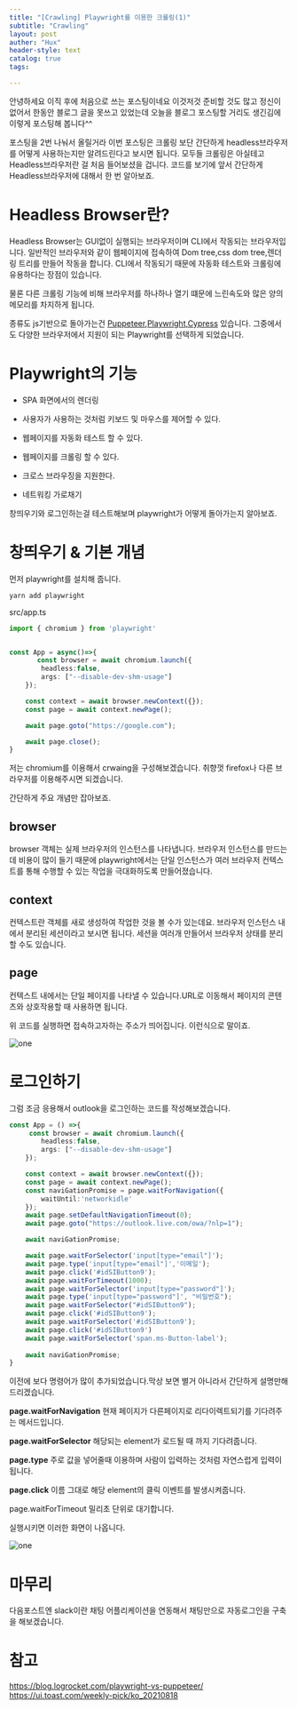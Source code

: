 ```yaml
---
title: "[Crawling] Playwright를 이용한 크롤링(1)"
subtitle: "Crawling"
layout: post
auther: "Hux"
header-style: text
catalog: true
tags:

---
```


안녕하세요 이직 후에 처음으로 쓰는 포스팅이네요
이것저것 준비할 것도 많고 정신이 없어서 한동안 블로그 글을 못쓰고 있었는데 오늘을 블로그 포스팅할 거리도 생긴김에 이렇게 포스팅해 봅니다^^

포스팅을 2번 나눠서 올릴거라 이번 포스팅은 크롤링 보단 간단하게 headless브라우저를 어떻게 사용하는지만 알려드린다고 보시면 됩니다. 모두들 크롤링은 아실테고 Headless브라우저란 걸 처음 들어보셨을 겁니다. 코드를 보기에 앞서 간단하게 Headless브라우저에 대해서 한 번 알아보죠.


Headless Browser란?
===
Headless Browser는 GUI없이 실행되는 브라우저이며 CLI에서 작동되는 브라우저입니다.
일반적인 브라우저와 같이 웹페이지에 접속하여 Dom tree,css dom tree,렌더링 트리를 만들어 작동을 합니다.
CLI에서 작동되기 때문에 자동화 테스트와 크롤링에 유용하다는 장점이 있습니다.

물론 다른 크롤링 기능에 비해 브라우저를 하나하나 열기 떄문에 느린속도와 많은 양의 메모리를 차지하게 됩니다.

종류도 js기반으로 돌아가는건 [Puppeteer](https://pptr.dev/),[Playwright](https://playwright.dev/),[Cypress](https://www.cypress.io/) 있습니다.
그중에서도 다양한 브라우저에서 지원이 되는 Playwright를 선택하게 되었습니다.


Playwright의 기능
===
* SPA 화면에서의 렌더링

* 사용자가 사용하는 것처럼 키보드 및 마우스를 제어할 수 있다.

* 웹페이지를 자동화 테스트 할 수 있다.

* 웹페이지를 크롤링 할 수 있다.

* 크로스 브라우징을 지원한다.

* 네트워킹 가로채기


창띄우기와 로그인하는걸 테스트해보며 playwright가 어떻게 돌아가는지 알아보죠.

창띄우기 & 기본 개념
===
먼저 playwright를 설치해 줍니다.
```
yarn add playwright
```

src/app.ts
```ts
import { chromium } from 'playwright'


const App = async()=>{
       const browser = await chromium.launch({
        headless:false,
        args: ["--disable-dev-shm-usage"]
    });

    const context = await browser.newContext({});
    const page = await context.newPage();

    await page.goto("https://google.com");

    await page.close();
}
```
저는 chromium를 이용해서 crwaing을 구성해보겠습니다. 취향껏 firefox나 다른 브라우저를 이용해주시면 되겠습니다.

간단하게 주요 개념만 잡아보죠.

browser
---
browser 객체는 실제 브라우저의 인스턴스를 나타냅니다.
브라우저 인스턴스를 만드는 데 비용이 많이 들기 때문에 playwright에서는 단일 인스턴스가 여러 브라우저 컨텍스트를 통해 수행할 수 있는 작업을 극대화하도록 만들어졌습니다.

context
---
컨텍스트란 객체를 새로 생성하여 작업한 것을 볼 수가 있는데요. 브라우저 인스턴스 내에서 분리된 세션이라고 보시면 됩니다. 세션을 여러개 만들어서 브라우저 상태를 분리할 수도 있습니다.

page
---
컨텍스트 내에서는 단일 페이지를 나타낼 수 있습니다.URL로 이동해서 페이지의 콘텐츠와 상호작용할 때 사용하면 됩니다.

 
 위 코드를 실행하면 접속하고자하는 주소가 띄어집니다.
 이런식으로 말이죠.

![one]({{site.url}}/img/crawing/0922_1.gif)


로그인하기
===
그럼 조금 응용해서 outlook을 로그인하는 코드를 작성해보겠습니다.

```ts
const App = () =>{
     const browser = await chromium.launch({
        headless:false,
        args: ["--disable-dev-shm-usage"]
    });

    const context = await browser.newContext({});
    const page = await context.newPage();
    const naviGationPromise = page.waitForNavigation({
        waitUntil:'networkidle'
    });
    await page.setDefaultNavigationTimeout(0);
    await page.goto("https://outlook.live.com/owa/?nlp=1");

    await naviGationPromise;

    await page.waitForSelector('input[type="email"]');
    await page.type('input[type="email"]','이메일');
    await page.click('#idSIButton9');
    await page.waitForTimeout(1000);
    await page.waitForSelector('input[type="password"]');
    await page.type('input[type="password"]', "비밀번호");
    await page.waitForSelector("#idSIButton9");
    await page.click('#idSIButton9');
    await page.waitForSelector('#idSIButton9');
    await page.click('#idSIButton9')
    await page.waitForSelector('span.ms-Button-label');
    
    await naviGationPromise;
}

```

이전에 보다 명령어가 많이 추가되었습니다.막상 보면 별거 아니라서 간단하게 설명만해드리겠습니다.

**page.waitForNavigation**
현재 페이지가 다른페이지로 리다이렉트되기를 기다려주는 메서드입니다.

**page.waitForSelector**
해당되는 element가 로드될 때 까지 기다려줍니다.

**page.type**
주로 값을 넣어줄때 이용하며 사람이 입력하는 것처럼 자연스럽게 입력이 됩니다.

**page.click**
이름 그대로 해당 element의 클릭 이벤트를 발생시켜줍니다.

page.waitForTimeout
밀리초 단위로 대기합니다.

실행시키면 이러한 화면이 나옵니다.

![one]({{site.url}}/img/crawing/0922_1.gif)


마무리
===

다음포스트엔 slack이란 채팅 어플리케이션을 연동해서 채팅만으로 자동로그인을 구축을 해보겠습니다.



참고
===
https://blog.logrocket.com/playwright-vs-puppeteer/
https://ui.toast.com/weekly-pick/ko_20210818